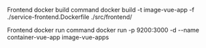 Frontend docker build command
    docker build -t image-vue-app -f ./service-frontend.Dockerfile ./src/frontend/

Frontend docker run command
    docker run -p 9200:3000 -d --name container-vue-app image-vue-apps